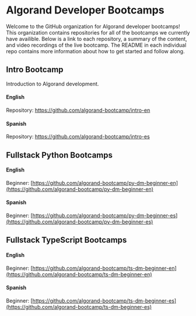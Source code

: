 # Algorand Developer Bootcamps

Welcome to the GitHub organization for Algorand developer bootcamps! This organization contains repositories for all of the bootcamps we currently have availible. Below is a link to each repository, a summary of the content, and video recordings of the live bootcamp. The README in each individual repo contains more information about how to get started and follow along. 

## Intro Bootcamp

Introduction to Algorand development. 

#### English

Repository: https://github.com/algorand-bootcamp/intro-en

#### Spanish

Repository: https://github.com/algorand-bootcamp/intro-es

## Fullstack Python Bootcamps

#### English

Beginner: [https://github.com/algorand-bootcamp/py-dm-beginner-en](https://github.com/algorand-bootcamp/py-dm-beginner-en)

#### Spanish

Beginner: [https://github.com/algorand-bootcamp/py-dm-beginner-es](https://github.com/algorand-bootcamp/py-dm-beginner-es)


## Fullstack TypeScript Bootcamps

#### English

Beginner: [https://github.com/algorand-bootcamp/ts-dm-beginner-en](https://github.com/algorand-bootcamp/ts-dm-beginner-en)

#### Spanish

Beginner: [https://github.com/algorand-bootcamp/ts-dm-beginner-es](https://github.com/algorand-bootcamp/ts-dm-beginner-es)

